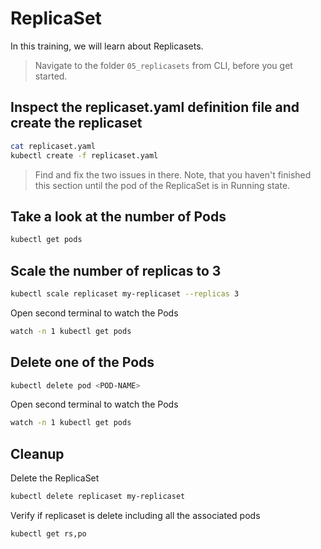 # ReplicaSet

In this training, we will learn about Replicasets.

> Navigate to the folder `05_replicasets` from CLI, before you get started.

## Inspect the replicaset.yaml definition file and create the replicaset

```bash
cat replicaset.yaml
kubectl create -f replicaset.yaml
```

> Find and fix the two issues in there. Note, that you haven't finished this section until the pod of the ReplicaSet is in Running state.

## Take a look at the number of Pods

```bash
kubectl get pods
```

## Scale the number of replicas to 3

```bash
kubectl scale replicaset my-replicaset --replicas 3
```

Open second terminal to watch the Pods

```bash
watch -n 1 kubectl get pods
```

## Delete one of the Pods

```bash
kubectl delete pod <POD-NAME>
```

Open second terminal to watch the Pods

```bash
watch -n 1 kubectl get pods
```

## Cleanup

Delete the ReplicaSet

```bash
kubectl delete replicaset my-replicaset
```

Verify if replicaset is delete including all the associated pods

```bash
kubectl get rs,po
```
